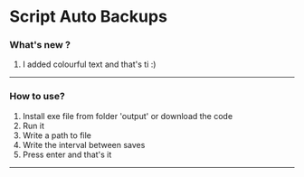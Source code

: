 # Script Auto Backups
### What's new ?
1. I added colourful text and that's ti :) 
---
### How to use?
1. Install exe file from folder 'output' or download the code
2. Run it
3. Write a path to file
4. Write the interval between saves
5. Press enter and that's it
---


